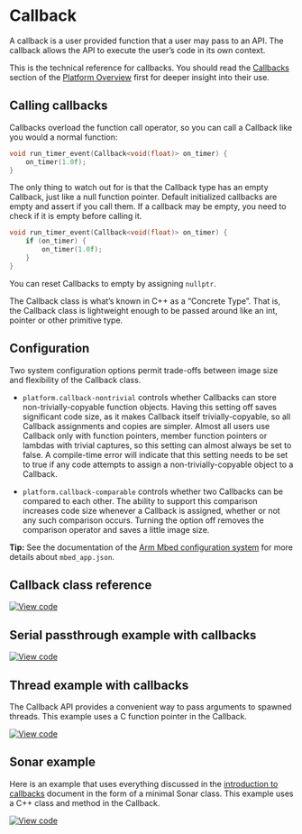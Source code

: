 # Callback

A callback is a user provided function that a user may pass to an API. The callback allows the API to execute the user’s code in its own context.

This is the technical reference for callbacks. You should read the [Callbacks](../apis/platform-concepts.html#callbacks) section of the [Platform Overview](../apis/platform-concepts.html) first for deeper insight into their use.

## Calling callbacks

Callbacks overload the function call operator, so you can call a Callback like you would a normal function:

```c++
void run_timer_event(Callback<void(float)> on_timer) {
    on_timer(1.0f);
}
```

The only thing to watch out for is that the Callback type has an empty Callback, just like a null function pointer. Default initialized callbacks are empty and assert if you call them. If a callback may be empty, you need to check if it is empty before calling it.

``` c++
void run_timer_event(Callback<void(float)> on_timer) {
    if (on_timer) {
        on_timer(1.0f);
    }
}
```

You can reset Callbacks to empty by assigning `nullptr`.

The Callback class is what’s known in C++ as a “Concrete Type”. That is, the Callback class is lightweight enough to be passed around like an int, pointer or other primitive type.

## Configuration

Two system configuration options permit trade-offs between image size and flexibility of the Callback class.

* `platform.callback-nontrivial` controls whether Callbacks can store non-trivially-copyable function objects. Having this setting off saves significant code size, as it makes Callback itself trivially-copyable, so all Callback assignments and copies are simpler. Almost all users use Callback only with function pointers, member function pointers or lambdas with trivial captures, so this setting can almost always be set to false. A compile-time error will indicate that this setting needs to be set to true if any code attempts to assign a non-trivially-copyable object to a Callback.

* `platform.callback-comparable` controls whether two Callbacks can be compared to each other. The ability to support this comparison increases code size whenever a Callback is assigned, whether or not any such comparison occurs. Turning the option off removes the comparison operator and saves a little image size.

<span class="tips">**Tip:** See the documentation of the [Arm Mbed configuration system](../program-setup/advanced-configuration.html) for more details about `mbed_app.json`. </span>

## Callback class reference

[![View code](https://www.mbed.com/embed/?type=library)](https://os.mbed.com/docs/mbed-os/development/mbed-os-api-doxy/classmbed_1_1_callback.html)

## Serial passthrough example with callbacks
[![View code](https://www.mbed.com/embed/?url=https://github.com/ARMmbed/mbed-os-snippet-Callback_SerialPassthrough/tree/v6.11)](https://github.com/ARMmbed/mbed-os-snippet-Callback_SerialPassthrough/blob/v6.11/main.cpp)

## Thread example with callbacks

The Callback API provides a convenient way to pass arguments to spawned threads. This example uses a C function pointer in the Callback.

 [![View code](https://www.mbed.com/embed/?url=https://github.com/ARMmbed/mbed-os-snippet-Threading_with_callback/tree/v6.11)](https://github.com/ARMmbed/mbed-os-snippet-Threading_with_callback/blob/v6.11/main.cpp)

## Sonar example

Here is an example that uses everything discussed in the [introduction to callbacks](../apis/platform-concepts.html#callbacks) document in the form of a minimal Sonar class. This example uses a C++ class and method in the Callback.

[![View code](https://www.mbed.com/embed/?url=https://github.com/ARMmbed/mbed-os-snippet-Sonar/tree/v6.11)](https://github.com/ARMmbed/mbed-os-snippet-Sonar/blob/v6.11/main.cpp)
